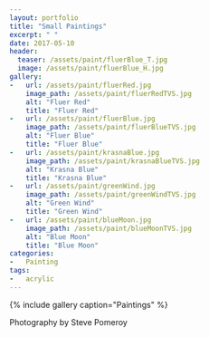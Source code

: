 ```yaml
---
layout: portfolio
title: "Small Paintings"
excerpt: " "
date: 2017-05-10
header:
  teaser: /assets/paint/fluerBlue_T.jpg
  image: /assets/paint/fluerBlue_H.jpg
gallery:
-   url: /assets/paint/fluerRed.jpg
    image_path: /assets/paint/fluerRedTVS.jpg
    alt: "Fluer Red"
    title: "Fluer Red"
-   url: /assets/paint/fluerBlue.jpg
    image_path: /assets/paint/fluerBlueTVS.jpg
    alt: "Fluer Blue"
    title: "Fluer Blue"
-   url: /assets/paint/krasnaBlue.jpg
    image_path: /assets/paint/krasnaBlueTVS.jpg
    alt: "Krasna Blue"
    title: "Krasna Blue"
-   url: /assets/paint/greenWind.jpg
    image_path: /assets/paint/greenWindTVS.jpg
    alt: "Green Wind"
    title: "Green Wind"
-   url: /assets/paint/blueMoon.jpg
    image_path: /assets/paint/blueMoonTVS.jpg
    alt: "Blue Moon"
    title: "Blue Moon"
categories:
-   Painting
tags:
-   acrylic
---
```


{% include gallery caption="Paintings" %}

Photography by Steve Pomeroy <a class="social" href="https://twitter.com/xxv" target="_blank" rel="noopener noreferrer"><i class="fa fa-fw fa-twitter"></i></a>
